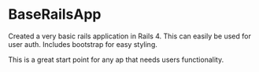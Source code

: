 # BaseRailsApp
Created a very basic rails application in Rails 4.
This can easily be used for user auth.
Includes bootstrap for easy styling. 

This is a great start point for any ap that needs users functionality.
